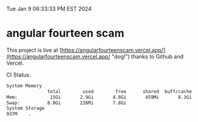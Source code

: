 Tue Jan  9 06:33:33 PM EST 2024

# angular fourteen scam


This project is live at [https://angularfourteenscam.vercel.app/](https://angularfourteenscam.vercel.app/ "dog!") thanks to Github and Vercel.

CI Status: 

```bash
System Memory
               total        used        free      shared  buff/cache   available
Mem:            15Gi       2.9Gi       4.8Gi       459Mi       8.3Gi        12Gi
Swap:          8.0Gi       226Mi       7.8Gi
System Storage
937M	.
```
